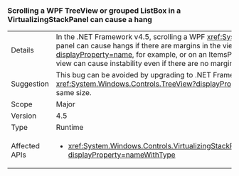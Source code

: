 ### Scrolling a WPF TreeView or grouped ListBox in a VirtualizingStackPanel can cause a hang

|   |   |
|---|---|
|Details|In the .NET Framework v4.5, scrolling a WPF <xref:System.Windows.Controls.TreeView?displayProperty=name> in a virtualized stack panel can cause hangs if there are margins in the viewport (between the items in the <xref:System.Windows.Controls.TreeView?displayProperty=name>, for example, or on an ItemsPresenter element). Additionally, in some cases, different sized items in the view can cause instability even if there are no margins.|
|Suggestion|This bug can be avoided by upgrading to .NET Framework 4.5.1. Alternatively, margins can be removed from view collections (like <xref:System.Windows.Controls.TreeView?displayProperty=name>s) within virtualized stack panels if all contained items are the same size.|
|Scope|Major|
|Version|4.5|
|Type|Runtime|
|Affected APIs|<ul><li><xref:System.Windows.Controls.VirtualizingStackPanel.SetIsVirtualizing(System.Windows.DependencyObject,System.Boolean)?displayProperty=nameWithType></li></ul>|

